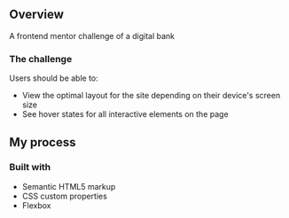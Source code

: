 

## Overview
A frontend mentor challenge of a digital bank

### The challenge

Users should be able to:

- View the optimal layout for the site depending on their device's screen size
- See hover states for all interactive elements on the page



## My process

### Built with

- Semantic HTML5 markup
- CSS custom properties
- Flexbox


